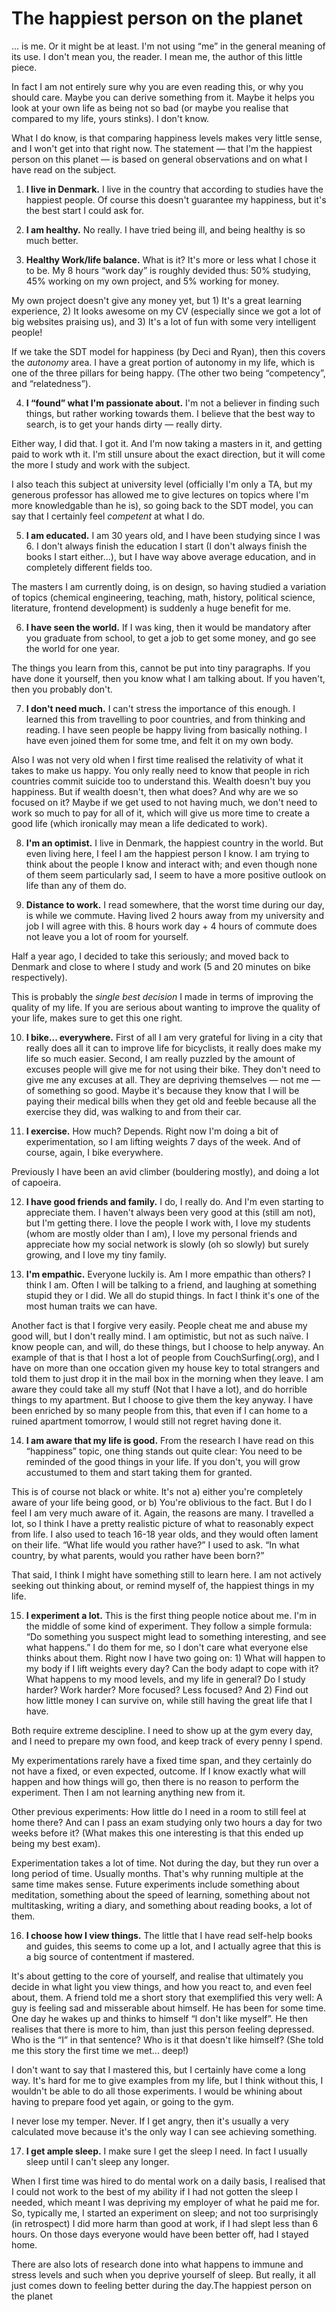 # The happiest person on the planet

... is me. Or it might be at least. I'm not using “me” in the general meaning of its use. I don't mean you, the reader. I mean me, the author of this little piece.

In fact I am not entirely sure why you are even reading this, or why you should care. Maybe you can derive something from it. Maybe it helps you look at your own life as being not so bad (or maybe you realise that compared to my life, yours stinks). I don't know.

What I do know, is that comparing happiness levels makes very little sense, and I won't get into that right now. The statement — that I'm the happiest person on this planet — is based on general observations and on what I have read on the subject.

  1. **I live in Denmark.** I live in the country that according to studies have the happiest people. Of course this doesn't guarantee my happiness, but it's the best start I could ask for.

  2. **I am healthy.** No really. I have tried being ill, and being healthy is so much better.

  3. **Healthy Work/life balance.** What is it? It's more or less what I chose it to be. My 8 hours “work day” is roughly devided thus: 50% studying, 45% working on my own project, and 5% working for money.

My own project doesn't give any money yet, but 1) It's a great learning experience, 2) It looks awesome on my CV (especially since we got a lot of big websites praising us), and 3) It's a lot of fun with some very intelligent people!

If we take the SDT model for happiness (by Deci and Ryan), then this covers the *autonomy* area. I have a great portion of autonomy in my life, which is one of the three pillars for being happy. (The other two being “competency”, and “relatedness”).

  4. **I “found” what I'm passionate about.** I'm not a believer in finding such things, but rather working towards them. I believe that the best way to search, is to get your hands dirty — really dirty.

  Either way, I did that. I got it. And I'm now taking a masters in it, and getting paid to work wth it. I'm still unsure about the exact direction, but it will come the more I study and work with the subject.

  I also teach this subject at university level (officially I'm only a TA, but my generous professor has allowed me to give lectures on topics where I'm more knowledgable than he is), so going back to the SDT model, you can say that I certainly feel *competent* at what I do.

  5. **I am educated.** I am 30 years old, and I have been studying since I was 6. I don't always finish the education I start (I don't always finish the books I start either...), but I have way above average education, and in completely different fields too.

  The masters I am currently doing, is on design, so having studied a variation of topics (chemical engineering, teaching, math, history, political science, literature, frontend development) is suddenly a huge benefit for me.

  6. **I have seen the world.** If I was king, then it would be mandatory after you graduate from school, to get a job to get some money, and go see the world for one year.

  The things you learn from this, cannot be put into tiny paragraphs. If you have done it yourself, then you know what I am talking about. If you haven't, then you probably don't.

  7. **I don't need much.** I can't stress the importance of this enough. I learned this from travelling to poor countries, and from thinking and reading. I have seen people be happy living from basically nothing. I have even joined them for some tme, and felt it on my own body.

  Also I was not very old when I first time realised the relativity of what it takes to make us happy. You only really need to know that people in rich countries commit suicide too to understand this. Wealth doesn't buy you happiness. But if wealth doesn't, then what does? And why are we so focused on it? Maybe if we get used to not having much, we don't need to work so much to pay for all of it, which will give us more time to create a good life (which ironically may mean a life dedicated to work).

  8. **I'm an optimist.** I live in Denmark, the happiest country in the world. But even living here, I feel I am the happiest person I know. I am trying to think about the people I know and interact with; and even though none of them seem particularly sad, I seem to have a more positive outlook on life than any of them do.

  9. **Distance to work.** I read somewhere, that the worst time during our day, is while we commute. Having lived 2 hours away from my university and job I will agree with this. 8 hours work day + 4 hours of commute does not leave you a lot of room for yourself.

  Half a year ago, I decided to take this seriously; and moved back to Denmark and close to where I study and work (5 and 20 minutes on bike respectively).

  This is probably the *single best decision* I made in terms of improving the quality of my life. If you are serious about wanting to improve the quality of your life, makes sure to get this one right.

  10. **I bike... everywhere.** First of all I am very grateful for living in a city that really does all it can to improve life for bicyclists, it really does make my life so much easier. Second, I am really puzzled by the amount of excuses people will give me for not using their bike. They don't need to give me any excuses at all. They are depriving themselves — not me — of something so good. Maybe it's because they know that I will be paying their medical bills when they get old and feeble because all the exercise they did, was walking to and from their car.

  11. **I exercise.** How much? Depends. Right now I'm doing a bit of experimentation, so I am lifting weights 7 days of the week. And of course, again, I bike everywhere.

  Previously I have been an avid climber (bouldering mostly), and doing a lot of capoeira.

  12. **I have good friends and family.** I do, I really do. And I'm even starting to appreciate them. I haven't always been very good at this (still am not), but I'm getting there. I love the people I work with, I love my students (whom are mostly older than I am), I love my personal friends and appreciate how my social network is slowly (oh so slowly) but surely growing, and I love my tiny family.

  13. **I'm empathic.** Everyone luckily is. Am I more empathic than others? I think I am. Often I will be talking to a friend, and laughing at something stupid they or I did. We all do stupid things. In fact I think it's one of the most human traits we can have.

  Another fact is that I forgive very easily. People cheat me and abuse my good will, but I don't really mind. I am optimistic, but not as such naïve. I know people can, and will, do these things, but I choose to help anyway. An example of that is that I host a lot of people from CouchSurfing(.org), and I have on more than one occation given my house key to total strangers and told them to just drop it in the mail box in the morning when they leave. I am aware they could take all my stuff (Not that I have a lot), and do horrible things to my apartment. But I choose to give them the key anyway. I have been enriched by so many people from this, that even if I can home to a ruined apartment tomorrow, I would still not regret having done it.

  14. **I am aware that my life is good.** From the research I have read on this “happiness” topic, one thing stands out quite clear: You need to be reminded of the good things in your life. If you don't, you will grow accustumed to them and start taking them for granted.

  This is of course not black or white. It's not a) either you're completely aware of your life being good, or b) You're oblivious to the fact. But I do I feel I am very much aware of it. Again, the reasons are many. I travelled a lot, so I think I have a pretty realistic picture of what to reasonably expect from life. I also used to teach 16-18 year olds, and they would often lament on their life. “What life would you rather have?” I used to ask. “In what country, by what parents, would you rather have been born?”

  That said, I think I might have something still to learn here. I am not actively seeking out thinking about, or remind myself of, the happiest things in my life.

  15. **I experiment a lot.** This is the first thing people notice about me. I'm in the middle of some kind of experiment. They follow a simple formula: “Do something you suspect might lead to something interesting, and see what happens.” I do them for me, so I don't care what everyone else thinks about them. Right now I have two going on: 1) What will happen to my body if I lift weights every day? Can the body adapt to cope with it? What happens to my mood levels, and my life in general? Do I study harder? Work harder? More focused? Less focused? And 2) Find out how little money I can survive on, while still having the great life that I have.

  Both require extreme descipline. I need to show up at the gym every day, and I need to prepare my own food, and keep track of every penny I spend.

  My experimentations rarely have a fixed time span, and they certainly do not have a fixed, or even expected, outcome. If I know exactly what will happen and how things will go, then there is no reason to perform the experiment. Then I am not learning anything new from it.

  Other previous experiments: How little do I need in a room to still feel at home there? And can I pass an exam studying only two hours a day for two weeks before it? (What makes this one interesting is that this ended up being my best exam).

  Experimentation takes a lot of time. Not during the day, but they run over a long period of time. Usually months. That's why running multiple at the same time makes sense. Future experiments include something about meditation, something about the speed of learning, something about not multitasking, writing a diary, and something about reading books, a lot of them.

  16. **I choose how I view things.** The little that I have read self-help books and guides, this seems to come up a lot, and I actually agree that this is a big source of contentment if mastered.

  It's about getting to the core of yourself, and realise that ultimately you decide in what light you view things, and how you react to, and even feel about, them. A friend told me a short story that exemplified this very well: A guy is feeling sad and misserable about himself. He has been for some time. One day he wakes up and thinks to himself “I don't like myself”. He then realises that there is more to him, than just this person feeling depressed. Who is the “I” in that sentence? Who is it that doesn't like himself? (She told me this story the first time we met... deep!)

  I don't want to say that I mastered this, but I certainly have come a long way. It's hard for me to give examples from my life, but I think without this, I wouldn't be able to do all those experiments. I would be whining about having to prepare food yet again, or going to the gym.

  I never lose my temper. Never. If I get angry, then it's usually a very calculated move because it's the only way I can see achieving something.


  17. **I get ample sleep.** I make sure I get the sleep I need. In fact I usually sleep until I can't sleep any longer.

  When I first time was hired to do mental work on a daily basis, I realised that I could not work to the best of my ability if I had not gotten the sleep I needed, which meant I was depriving my employer of what he paid me for. So, typically me, I started an experiment on sleep; and not too surprisingly (in retrospect) I did more harm than good at work, if I had slept less than 6 hours. On those days everyone would have been better off, had I stayed home.

  There are also lots of research done into what happens to immune and stress levels and such when you deprive yourself of sleep. But really, it all just comes down to feeling better during the day.The happiest person on the planet
